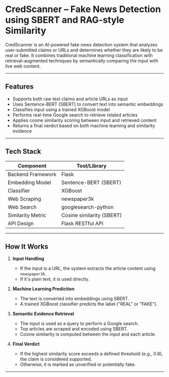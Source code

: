 # CredScanner – Fake News Detection using SBERT and RAG-style Similarity

CredScanner is an AI-powered fake news detection system that analyzes user-submitted claims or URLs and determines whether they are likely to be real or fake. It combines traditional machine learning classification with retrieval-augmented techniques by semantically comparing the input with live web content.

---

## Features

- Supports both raw text claims and article URLs as input
- Uses Sentence-BERT (SBERT) to convert text into semantic embeddings
- Classifies input using a trained XGBoost model
- Performs real-time Google search to retrieve related articles
- Applies cosine similarity scoring between input and retrieved content
- Returns a final verdict based on both machine learning and similarity evidence

---

## Tech Stack

| Component           | Tool/Library             |
|--------------------|--------------------------|
| Backend Framework  | Flask                    |
| Embedding Model    | Sentence-BERT (SBERT)    |
| Classifier         | XGBoost                  |
| Web Scraping       | newspaper3k              |
| Web Search         | googlesearch-python      |
| Similarity Metric  | Cosine similarity (SBERT)|
| API Design         | Flask RESTful API        |

---
## How It Works

1. **Input Handling**  
   - If the input is a URL, the system extracts the article content using `newspaper3k`.
   - If it's plain text, it is used directly.

2. **Machine Learning Prediction**  
   - The text is converted into embeddings using SBERT.
   - A trained XGBoost classifier predicts the label ("REAL" or "FAKE").

3. **Semantic Evidence Retrieval**  
   - The input is used as a query to perform a Google search.
   - Top articles are scraped and encoded using SBERT.
   - Cosine similarity is computed between the input and each article.

4. **Final Verdict**  
   - If the highest similarity score exceeds a defined threshold (e.g., 0.8), the claim is considered supported.
   - Otherwise, it is marked as unverified or potentially fake.

---
